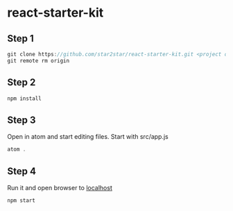 react-starter-kit
=================

Step 1
------

```javascript
git clone https://github.com/star2star/react-starter-kit.git <project directory>
git remote rm origin
```

Step 2
------

```javascript
npm install
```

Step 3
------

Open in atom and start editing files. Start with src/app.js

```javascript
atom .
```

Step 4
------

Run it and open browser to [localhost](http://localhost:8080)

```javascript
npm start
```
